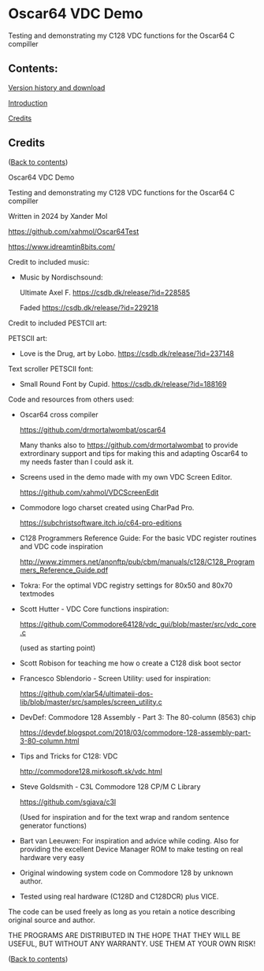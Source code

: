 # Oscar64 VDC Demo
Testing and demonstrating my C128 VDC functions for the Oscar64 C compiller

## Contents:

[Version history and download](#version-history-and-download)

[Introduction](#introduction)

[Credits](#credits)

## Credits
([Back to contents](#contents))

Oscar64 VDC Demo

Testing and demonstrating my C128 VDC functions for the Oscar64 C compiller

Written in 2024 by Xander Mol

https://github.com/xahmol/Oscar64Test

https://www.idreamtin8bits.com/

Credit to included music:

-   Music by Nordischsound:

    Ultimate Axel F.                    https://csdb.dk/release/?id=228585

    Faded                               https://csdb.dk/release/?id=229218

Credit to included PESTCII art:

PETSCII art:
-   Love is the Drug, art by Lobo.      https://csdb.dk/release/?id=237148

Text scroller PETSCII font:
-   Small Round Font by Cupid.          https://csdb.dk/release/?id=188169

Code and resources from others used:

-   Oscar64 cross compiler

    https://github.com/drmortalwombat/oscar64

    Many thanks also to https://github.com/drmortalwombat to provide extrordinary support and tips for making this and adapting Oscar64 to my needs faster than I could ask it.

-   Screens used in the demo made with my own VDC Screen Editor.

    https://github.com/xahmol/VDCScreenEdit

-   Commodore logo charset created using CharPad Pro.

    https://subchristsoftware.itch.io/c64-pro-editions

-   C128 Programmers Reference Guide: For the basic VDC register routines and VDC code inspiration

    http://www.zimmers.net/anonftp/pub/cbm/manuals/c128/C128_Programmers_Reference_Guide.pdf

-   Tokra: For the optimal VDC registry settings for 80x50 and 80x70 textmodes

-   Scott Hutter - VDC Core functions inspiration:

    https://github.com/Commodore64128/vdc_gui/blob/master/src/vdc_core.c

    (used as starting point)

-   Scott Robison for teaching me how o create a C128 disk boot sector

-   Francesco Sblendorio - Screen Utility: used for inspiration:

    https://github.com/xlar54/ultimateii-dos-lib/blob/master/src/samples/screen_utility.c

-   DevDef: Commodore 128 Assembly - Part 3: The 80-column (8563) chip

    https://devdef.blogspot.com/2018/03/commodore-128-assembly-part-3-80-column.html

-   Tips and Tricks for C128: VDC

    http://commodore128.mirkosoft.sk/vdc.html

-   Steve Goldsmith - C3L Commodore 128 CP/M C Library

    https://github.com/sgjava/c3l

    (Used for inspiration and for the text wrap and random sentence generator functions)

-   Bart van Leeuwen: For inspiration and advice while coding. Also for providing the excellent Device Manager ROM to make testing on real hardware very easy

-   Original windowing system code on Commodore 128 by unknown author.
   
-   Tested using real hardware (C128D and C128DCR) plus VICE.

The code can be used freely as long as you retain a notice describing original source and author.

THE PROGRAMS ARE DISTRIBUTED IN THE HOPE THAT THEY WILL BE USEFUL, BUT WITHOUT ANY WARRANTY. USE THEM AT YOUR OWN RISK!

([Back to contents](#contents))
